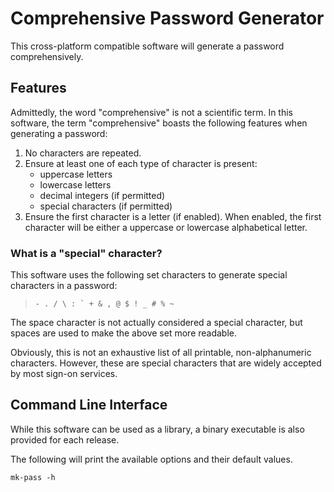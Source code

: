 # Comprehensive Password Generator

This cross-platform compatible software will generate a password comprehensively.

## Features

Admittedly, the word "comprehensive" is not a scientific term.
In this software, the term "comprehensive" boasts the following features
when generating a password:

1. No characters are repeated.
2. Ensure at least one of each type of character is present:
    - uppercase letters
    - lowercase letters
    - decimal integers (if permitted)
    - special characters (if permitted)
3. Ensure the first character is a letter (if enabled).
   When enabled, the first character will be either a uppercase or
   lowercase alphabetical letter.

### What is a "special" character?

This software uses the following set characters to generate special characters in a password:

> ``- . / \ : ` + & , @ $ ! _ # % ~``

The space character is not actually considered a special character,
but spaces are used to make the above set more readable.

Obviously, this is not an exhaustive list of all printable, non-alphanumeric characters.
However, these are special characters that are widely accepted by most sign-on services.

## Command Line Interface

While this software can be used as a library, a binary executable is also provided for each release.

The following will print the available options and their default values.

```shell
mk-pass -h
```
